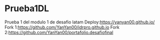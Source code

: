 # Prueba1DL
Prueba 1 del modulo 1 de desafio latam
Deploy:https://yanyan00.github.io/
Fork 1:https://github.com/YanYan00/jdrpro.github.io
Fork 2:https://github.com/YanYan00/portafolio.desafiofinal